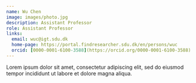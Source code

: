 ```yaml
---
name: Wu Chen
image: images/photo.jpg
description: Assistant Professor
role: Assistant Professor
links:
  email: wuc@igt.sdu.dk
  home-page: https://portal.findresearcher.sdu.dk/en/persons/wuc
  orcid: [0000-0001-6100-3588](https://orcid.org/0000-0001-6100-3588)
---
```


Lorem ipsum dolor sit amet, consectetur adipiscing elit, sed do eiusmod tempor incididunt ut labore et dolore magna aliqua.
